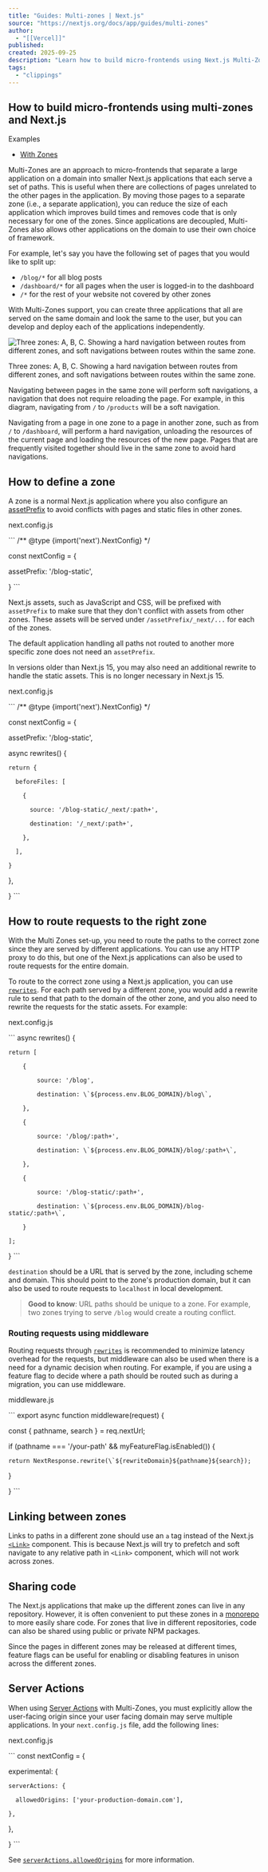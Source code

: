 ```yaml
---
title: "Guides: Multi-zones | Next.js"
source: "https://nextjs.org/docs/app/guides/multi-zones"
author:
  - "[[Vercel]]"
published:
created: 2025-09-25
description: "Learn how to build micro-frontends using Next.js Multi-Zones to deploy multiple Next.js apps under a single domain."
tags:
  - "clippings"
---
```

## How to build micro-frontends using multi-zones and Next.js

Examples
- [With Zones](https://github.com/vercel/next.js/tree/canary/examples/with-zones)

Multi-Zones are an approach to micro-frontends that separate a large application on a domain into smaller Next.js applications that each serve a set of paths. This is useful when there are collections of pages unrelated to the other pages in the application. By moving those pages to a separate zone (i.e., a separate application), you can reduce the size of each application which improves build times and removes code that is only necessary for one of the zones. Since applications are decoupled, Multi-Zones also allows other applications on the domain to use their own choice of framework.

For example, let's say you have the following set of pages that you would like to split up:

- `/blog/*` for all blog posts
- `/dashboard/*` for all pages when the user is logged-in to the dashboard
- `/*` for the rest of your website not covered by other zones

With Multi-Zones support, you can create three applications that all are served on the same domain and look the same to the user, but you can develop and deploy each of the applications independently.

![Three zones: A, B, C. Showing a hard navigation between routes from different zones, and soft navigations between routes within the same zone.](https://nextjs.org/_next/image?url=https%3A%2F%2Fh8DxKfmAPhn8O0p3.public.blob.vercel-storage.com%2Fdocs%2Flight%2Fmulti-zones.png&w=1920&q=75)

Three zones: A, B, C. Showing a hard navigation between routes from different zones, and soft navigations between routes within the same zone.

Navigating between pages in the same zone will perform soft navigations, a navigation that does not require reloading the page. For example, in this diagram, navigating from `/` to `/products` will be a soft navigation.

Navigating from a page in one zone to a page in another zone, such as from `/` to `/dashboard`, will perform a hard navigation, unloading the resources of the current page and loading the resources of the new page. Pages that are frequently visited together should live in the same zone to avoid hard navigations.

## How to define a zone

A zone is a normal Next.js application where you also configure an [assetPrefix](https://nextjs.org/docs/app/api-reference/config/next-config-js/assetPrefix) to avoid conflicts with pages and static files in other zones.

next.config.js

\`\`\`
/** @type {import('next').NextConfig} */

const nextConfig = {

  assetPrefix: '/blog-static',

}
\`\`\`

Next.js assets, such as JavaScript and CSS, will be prefixed with `assetPrefix` to make sure that they don't conflict with assets from other zones. These assets will be served under `/assetPrefix/_next/...` for each of the zones.

The default application handling all paths not routed to another more specific zone does not need an `assetPrefix`.

In versions older than Next.js 15, you may also need an additional rewrite to handle the static assets. This is no longer necessary in Next.js 15.

next.config.js

\`\`\`
/** @type {import('next').NextConfig} */

const nextConfig = {

  assetPrefix: '/blog-static',

  async rewrites() {

    return {

      beforeFiles: [

        {

          source: '/blog-static/_next/:path+',

          destination: '/_next/:path+',

        },

      ],

    }

  },

}
\`\`\`

## How to route requests to the right zone

With the Multi Zones set-up, you need to route the paths to the correct zone since they are served by different applications. You can use any HTTP proxy to do this, but one of the Next.js applications can also be used to route requests for the entire domain.

To route to the correct zone using a Next.js application, you can use [`rewrites`](https://nextjs.org/docs/app/api-reference/config/next-config-js/rewrites). For each path served by a different zone, you would add a rewrite rule to send that path to the domain of the other zone, and you also need to rewrite the requests for the static assets. For example:

next.config.js

\`\`\`
async rewrites() {

    return [

        {

            source: '/blog',

            destination: \`${process.env.BLOG_DOMAIN}/blog\`,

        },

        {

            source: '/blog/:path+',

            destination: \`${process.env.BLOG_DOMAIN}/blog/:path+\`,

        },

        {

            source: '/blog-static/:path+',

            destination: \`${process.env.BLOG_DOMAIN}/blog-static/:path+\`,

        }

    ];

}
\`\`\`

`destination` should be a URL that is served by the zone, including scheme and domain. This should point to the zone's production domain, but it can also be used to route requests to `localhost` in local development.

> **Good to know**: URL paths should be unique to a zone. For example, two zones trying to serve `/blog` would create a routing conflict.

### Routing requests using middleware

Routing requests through [`rewrites`](https://nextjs.org/docs/app/api-reference/config/next-config-js/rewrites) is recommended to minimize latency overhead for the requests, but middleware can also be used when there is a need for a dynamic decision when routing. For example, if you are using a feature flag to decide where a path should be routed such as during a migration, you can use middleware.

middleware.js

\`\`\`
export async function middleware(request) {

  const { pathname, search } = req.nextUrl;

  if (pathname === '/your-path' && myFeatureFlag.isEnabled()) {

    return NextResponse.rewrite(\`${rewriteDomain}${pathname}${search});

  }

}
\`\`\`

## Linking between zones

Links to paths in a different zone should use an `a` tag instead of the Next.js [`<Link>`](https://nextjs.org/docs/pages/api-reference/components/link) component. This is because Next.js will try to prefetch and soft navigate to any relative path in `<Link>` component, which will not work across zones.

## Sharing code

The Next.js applications that make up the different zones can live in any repository. However, it is often convenient to put these zones in a [monorepo](https://en.wikipedia.org/wiki/Monorepo) to more easily share code. For zones that live in different repositories, code can also be shared using public or private NPM packages.

Since the pages in different zones may be released at different times, feature flags can be useful for enabling or disabling features in unison across the different zones.

## Server Actions

When using [Server Actions](https://nextjs.org/docs/app/getting-started/updating-data) with Multi-Zones, you must explicitly allow the user-facing origin since your user facing domain may serve multiple applications. In your `next.config.js` file, add the following lines:

next.config.js

\`\`\`
const nextConfig = {

  experimental: {

    serverActions: {

      allowedOrigins: ['your-production-domain.com'],

    },

  },

}
\`\`\`

See [`serverActions.allowedOrigins`](https://nextjs.org/docs/app/api-reference/config/next-config-js/serverActions#allowedorigins) for more information.
